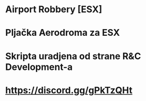 # Airport Robbery [ESX]
# Pljačka Aerodroma za ESX
# Skripta uradjena od strane R&C Development-a
# https://discord.gg/gPkTzQHt
